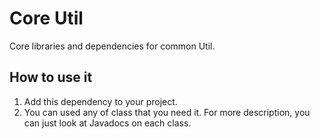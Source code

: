 # Core Util
Core libraries and dependencies for common Util.

## How to use it
1. Add this dependency to your project.
2. You can used any of class that you need it. For more description, you can just look at Javadocs on each class.
